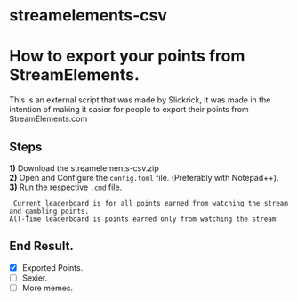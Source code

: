 # streamelements-csv

# How to export your points from StreamElements.
This is an external script that was made by Slickrick, it was made in the intention of making it easier for people to export their points from StreamElements.com

## Steps

**1)** Download the streamelements-csv.zip  
**2)** Open and Configure the ```config.toml``` file. (Preferably with Notepad++).  
**3)** Run the respective ```.cmd``` file.  


``` Current leaderboard is for all points earned from watching the stream and gambling points.```  
```All-Time leaderboard is points earned only from watching the stream```


## End Result.
- [x] Exported Points.
- [ ] Sexier.
- [ ] More memes.
